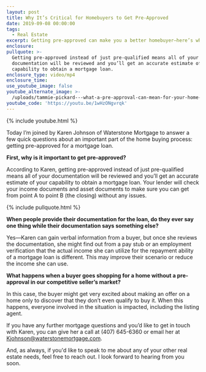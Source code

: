```yaml
---
layout: post
title: Why It’s Critical for Homebuyers to Get Pre-Approved
date: 2019-09-08 00:00:00
tags:
  - Real Estate
excerpt: Getting pre-approved can make you a better homebuyer—here’s why.
enclosure:
pullquote: >-
  Getting pre-approved instead of just pre-qualified means all of your
  documentation will be reviewed and you’ll get an accurate estimate of your
  capability to obtain a mortgage loan.
enclosure_type: video/mp4
enclosure_time:
use_youtube_image: false
youtube_alternate_image: >-
  /uploads/tammie-pickard---what-a-pre-approval-can-mean-for-your-home-purchase-youtube.jpg
youtube_code: 'https://youtu.be/1wHzONgvrqk'
---
```


{% include youtube.html %}

Today I’m joined by Karen Johnson of Waterstone Mortgage to answer a few quick questions about an important part of the home buying process: getting pre-approved for a mortgage loan.&nbsp;

**First, why is it important to get pre-approved?**

According to Karen, getting pre-approved instead of just pre-qualified means all of your documentation will be reviewed and you’ll get an accurate estimate of your capability to obtain a mortgage loan. Your lender will check your income documents and asset documents to make sure you can get from point A to point B (the closing) without any issues.

{% include pullquote.html %}

**When people provide their documentation for the loan, do they ever say one thing while their documentation says something else?**

Yes—Karen can gain verbal information from a buyer, but once she reviews the documentation, she might find out from a pay stub or an employment verification that the actual income she can utilize for the repayment ability of a mortgage loan is different. This may improve their scenario or reduce the income she can use.&nbsp;

**What happens when a buyer goes shopping for a home without a pre-approval in our competitive seller’s market?**

In this case, the buyer might get very excited about making an offer on a home only to discover that they don’t even qualify to buy it. When this happens, everyone involved in the situation is impacted, including the listing agent.&nbsp;

If you have any further mortgage questions and you’d like to get in touch with Karen, you can give her a call at (407) 645-6360 or email her at [Kjohnson@waterstonemortgage.com](mailto:Kjohnson@waterstonemortgage.com).

And, as always, if you'd like to speak to me about any of your other real estate needs, feel free to reach out. I look forward to hearing from you soon.